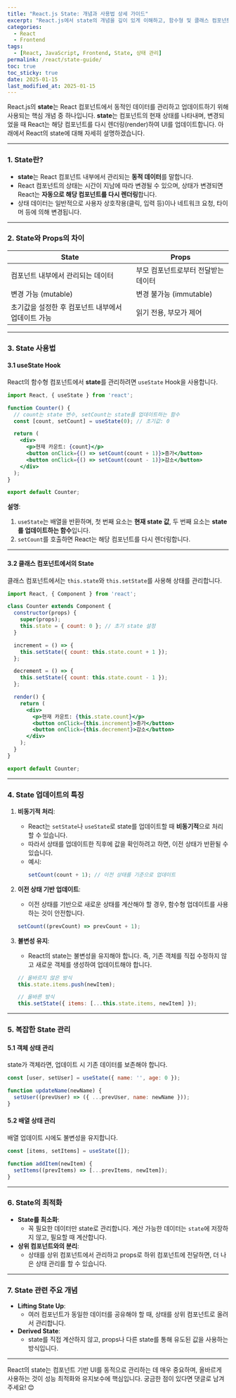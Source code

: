 ```yaml
---
title: "React.js State: 개념과 사용법 상세 가이드"
excerpt: "React.js에서 state의 개념을 깊이 있게 이해하고, 함수형 및 클래스 컴포넌트에서 state를 관리하는 방법과 주요 특징을 코드 예제와 함께 설명합니다."
categories:
  - React
  - Frontend
tags:
  - [React, JavaScript, Frontend, State, 상태 관리]
permalink: /react/state-guide/
toc: true
toc_sticky: true
date: 2025-01-15
last_modified_at: 2025-01-15
---
```


React.js의 **state**는 React 컴포넌트에서 동적인 데이터를 관리하고 업데이트하기 위해 사용되는 핵심 개념 중 하나입니다. **state**는 컴포넌트의 현재 상태를 나타내며, 변경되었을 때 React는 해당 컴포넌트를 다시 렌더링(render)하여 UI를 업데이트합니다. 아래에서 React의 state에 대해 자세히 설명하겠습니다.

---

### 1. **State란?**
- **state**는 React 컴포넌트 내부에서 관리되는 **동적 데이터**를 말합니다.
- React 컴포넌트의 상태는 시간이 지남에 따라 변경될 수 있으며, 상태가 변경되면 React는 **자동으로 해당 컴포넌트를 다시 렌더링**합니다.
- 상태 데이터는 일반적으로 사용자 상호작용(클릭, 입력 등)이나 네트워크 요청, 타이머 등에 의해 변경됩니다.

---

### 2. **State와 Props의 차이**

| **State**                         | **Props**                        |
|------------------------------------|-----------------------------------|
| 컴포넌트 내부에서 관리되는 데이터  | 부모 컴포넌트로부터 전달받는 데이터 |
| 변경 가능 (mutable)                | 변경 불가능 (immutable)           |
| 초기값을 설정한 후 컴포넌트 내부에서 업데이트 가능 | 읽기 전용, 부모가 제어             |

---

### 3. **State 사용법**

#### 3.1 **useState Hook**
React의 함수형 컴포넌트에서 **state**를 관리하려면 `useState` Hook을 사용합니다.

```jsx
import React, { useState } from 'react';

function Counter() {
  // count는 state 변수, setCount는 state를 업데이트하는 함수
  const [count, setCount] = useState(0); // 초기값: 0

  return (
    <div>
      <p>현재 카운트: {count}</p>
      <button onClick={() => setCount(count + 1)}>증가</button>
      <button onClick={() => setCount(count - 1)}>감소</button>
    </div>
  );
}

export default Counter;
```

**설명**:
1. `useState`는 배열을 반환하며, 첫 번째 요소는 **현재 state 값**, 두 번째 요소는 **state를 업데이트하는 함수**입니다.
2. `setCount`를 호출하면 React는 해당 컴포넌트를 다시 렌더링합니다.

---

#### 3.2 **클래스 컴포넌트에서의 State**
클래스 컴포넌트에서는 `this.state`와 `this.setState`를 사용해 상태를 관리합니다.

```jsx
import React, { Component } from 'react';

class Counter extends Component {
  constructor(props) {
    super(props);
    this.state = { count: 0 }; // 초기 state 설정
  }

  increment = () => {
    this.setState({ count: this.state.count + 1 });
  };

  decrement = () => {
    this.setState({ count: this.state.count - 1 });
  };

  render() {
    return (
      <div>
        <p>현재 카운트: {this.state.count}</p>
        <button onClick={this.increment}>증가</button>
        <button onClick={this.decrement}>감소</button>
      </div>
    );
  }
}

export default Counter;
```

---

### 4. **State 업데이트의 특징**

1. **비동기적 처리**:
   - React는 `setState`나 `useState`로 state를 업데이트할 때 **비동기적**으로 처리할 수 있습니다.
   - 따라서 상태를 업데이트한 직후에 값을 확인하려고 하면, 이전 상태가 반환될 수 있습니다.
   - 예시:
     ```jsx
     setCount(count + 1); // 이전 상태를 기준으로 업데이트
     ```

2. **이전 상태 기반 업데이트**:
   - 이전 상태를 기반으로 새로운 상태를 계산해야 할 경우, 함수형 업데이트를 사용하는 것이 안전합니다.
   ```jsx
   setCount((prevCount) => prevCount + 1);
   ```

3. **불변성 유지**:
   - React의 state는 불변성을 유지해야 합니다. 즉, 기존 객체를 직접 수정하지 않고 새로운 객체를 생성하여 업데이트해야 합니다.
   ```jsx
   // 올바르지 않은 방식
   this.state.items.push(newItem);

   // 올바른 방식
   this.setState({ items: [...this.state.items, newItem] });
   ```

---

### 5. **복잡한 State 관리**

#### 5.1 **객체 상태 관리**
state가 객체라면, 업데이트 시 기존 데이터를 보존해야 합니다.

```jsx
const [user, setUser] = useState({ name: '', age: 0 });

function updateName(newName) {
  setUser((prevUser) => ({ ...prevUser, name: newName }));
}
```

#### 5.2 **배열 상태 관리**
배열 업데이트 시에도 불변성을 유지합니다.

```jsx
const [items, setItems] = useState([]);

function addItem(newItem) {
  setItems((prevItems) => [...prevItems, newItem]);
}
```

---

### 6. **State의 최적화**

- **State를 최소화**:
  - 꼭 필요한 데이터만 state로 관리합니다. 계산 가능한 데이터는 `state`에 저장하지 않고, 필요할 때 계산합니다.
- **상위 컴포넌트와의 분리**:
  - 상태를 상위 컴포넌트에서 관리하고 props로 하위 컴포넌트에 전달하면, 더 나은 상태 관리를 할 수 있습니다.

---

### 7. **State 관련 주요 개념**

- **Lifting State Up**:
  - 여러 컴포넌트가 동일한 데이터를 공유해야 할 때, 상태를 상위 컴포넌트로 올려서 관리합니다.
- **Derived State**:
  - state를 직접 계산하지 않고, props나 다른 state를 통해 유도된 값을 사용하는 방식입니다.

---

React의 state는 컴포넌트 기반 UI를 동적으로 관리하는 데 매우 중요하며, 올바르게 사용하는 것이 성능 최적화와 유지보수에 핵심입니다. 궁금한 점이 있다면 댓글로 남겨주세요! 😊


